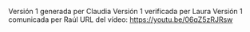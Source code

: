 Versión 1 generada per Claudia
Versión 1 verificada per Laura
Versión 1 comunicada per Raúl
URL del vídeo: https://youtu.be/06qZ5zRJRsw
